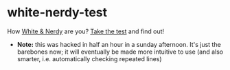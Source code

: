 white-nerdy-test
================

How [White & Nerdy](https://en.wikipedia.org/wiki/White_%26_Nerdy) are you?
[Take the test](http://waldir.github.io/white-nerdy-test/) and find out!

- **Note:** this was hacked in half an hour in a sunday afternoon.
  It's just the barebones now; it will eventually be made more intuitive to use
  (and also smarter, i.e. automatically checking repeated lines)
